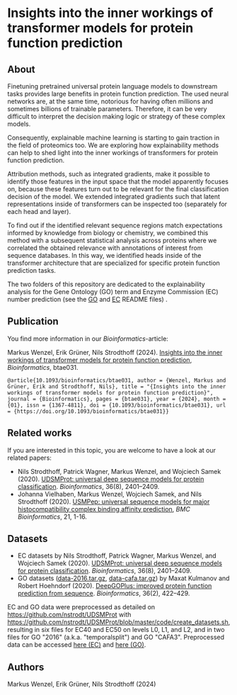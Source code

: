 # Insights into the inner workings of transformer models for protein function prediction

## About 

Finetuning pretrained universal protein language models to downstream tasks provides large benefits in protein function prediction.
The used neural networks are, at the same time, notorious for having often millions and sometimes billions of trainable parameters.
Therefore, it can be very difficult to interpret the decision making logic or strategy of these complex models. 

Consequently, explainable machine learning is starting to gain traction in the field of proteomics too.
We are exploring how explainability methods can help to shed light into the inner workings of transformers for protein function prediction.

Attribution methods, such as integrated gradients, make it possible to identify those features in the input space that the model apparently focuses on, because these features turn out to be relevant for the final classification decision of the model.
We extended integrated gradients such that latent representations inside of transformers can be inspected too (separately for each head and layer).

To find out if the identified relevant sequence regions match expectations informed by knowledge from biology or chemistry, we combined this method with a subsequent statistical analysis across proteins where we correlated the obtained relevance with annotations of interest from sequence databases.
In this way, we identified heads inside of the transformer architecture that are specialized for specific protein function prediction tasks. 

The two folders of this repository are dedicated to the explainability analysis for the Gene Ontology (GO) term and Enzyme Commission (EC) number prediction (see the [GO](go/README.md) and [EC](ec/README.md) README files) .

## Publication

You find more information in our _Bioinformatics_-article:

Markus Wenzel, Erik Grüner, Nils Strodthoff (2024). [Insights into the inner workings of transformer models for protein function prediction](https://doi.org/10.1093/bioinformatics/btae031), _Bioinformatics_, btae031.
    
    @article{10.1093/bioinformatics/btae031, author = {Wenzel, Markus and Grüner, Erik and Strodthoff, Nils}, title = "{Insights into the inner workings of transformer models for protein function prediction}", journal = {Bioinformatics}, pages = {btae031}, year = {2024}, month = {01}, issn = {1367-4811}, doi = {10.1093/bioinformatics/btae031}, url = {https://doi.org/10.1093/bioinformatics/btae031}}

## Related works

If you are interested in this topic, you are welcome to have a look at our related papers:
* Nils Strodthoff, Patrick Wagner, Markus Wenzel, and Wojciech Samek (2020). [UDSMProt: universal deep sequence models for protein classification](https://doi.org/10.1093/bioinformatics/btaa003). _Bioinformatics_, 36(8), 2401–2409.
* Johanna Vielhaben, Markus Wenzel, Wojciech Samek, and Nils Strodthoff (2020). [USMPep: universal sequence models for major histocompatibility complex binding affinity prediction](https://doi.org/10.1186/s12859-020-03631-1), _BMC Bioinformatics_, 21, 1-16.

## Datasets

* EC datasets by Nils Strodthoff, Patrick Wagner, Markus Wenzel, and Wojciech Samek (2020). [UDSMProt: universal deep sequence models for protein classification](https://doi.org/10.1093/bioinformatics/btaa003). _Bioinformatics_, 36(8), 2401–2409.
* GO datasets ([data-2016.tar.gz](https://deepgo.cbrc.kaust.edu.sa/data/data-2016.tar.gz), [data-cafa.tar.gz](https://deepgo.cbrc.kaust.edu.sa/data/data-cafa.tar.gz)) by Maxat Kulmanov and Robert Hoehndorf (2020). [DeepGOPlus: improved protein function prediction from sequence](https://doi.org/10.1093/bioinformatics/btz595). _Bioinformatics_, 36(2), 422–429.

EC and GO data were preprocessed as detailed on <https://github.com/nstrodt/UDSMProt> with <https://github.com/nstrodt/UDSMProt/blob/master/code/create_datasets.sh>, resulting in six files for EC40 and EC50 on levels L0, L1, and L2, and in two files for GO "2016" (a.k.a. "temporalsplit") and GO "CAFA3". Preprocessed data can be accessed [here (EC)](https://datacloud.hhi.fraunhofer.de/s/odHaAoLyTyq4GjL) and [here (GO)](https://datacloud.hhi.fraunhofer.de/s/px6CMpMp3HzAtjE).

## Authors

Markus Wenzel, Erik Grüner, Nils Strodthoff (2024)



